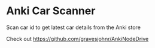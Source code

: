 # Anki Car Scanner

Scan car id to get latest car details from the Anki store

Check out https://github.com/gravesjohnr/AnkiNodeDrive



